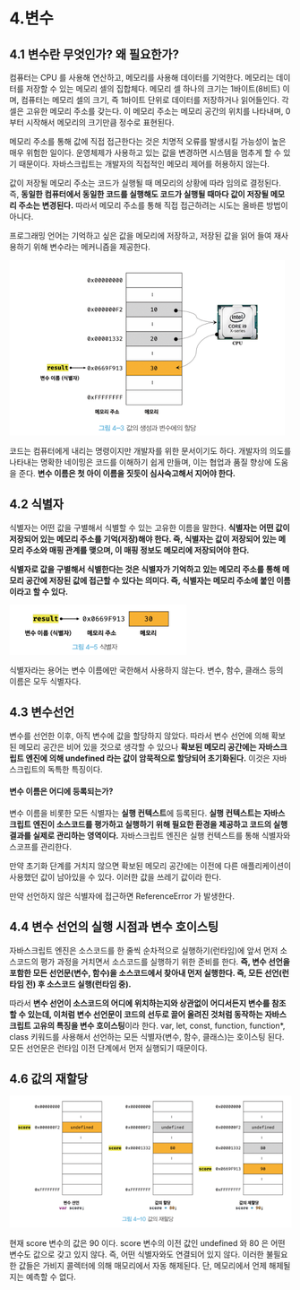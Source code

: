 # 4.변수

## 4.1 변수란 무엇인가? 왜 필요한가?

컴퓨터는 CPU 를 사용해 연산하고, 메모리를 사용해 데이터를 기억한다. 메모리는 데이터를 저장할 수 있는 메모리 셀의 집합체다. 메모리 셀 하나의 크기는 1바이트(8비트) 이며, 컴퓨터는 메모리 셀의 크기, 즉 1바이트 단위로 데이터를 저장하거나 읽어들인다.
각 셀은 고유한 메모리 주소를 갖는다. 이 메모리 주소는 메모리 공간의 위치를 나타내며, 0부터 시작해서 메모리의 크기만큼 정수로 표현된다.

메모리 주소를 통해 값에 직접 접근한다는 것은 치명적 오류를 발생시킬 가능성이 높은 매우 위험한 일이다. 운영체제가 사용하고 있는 값을 변경하면 시스템을 멈추게 할 수 있기 때문이다. 자바스크립트는 개발자의 직접적인 메모리 제어를 허용하지 않는다.

값이 저장될 메모리 주소는 코드가 실행될 때 메모리의 상황에 따라 임의로 결정된다. 즉, <strong>동일한 컴퓨터에서 동일한 코드를 실행해도 코드가 실행될 때마다 값이 저장될 메모리 주소는 변경된다.</strong> 따라서 메모리 주소를 통해 직접 접근하려는 시도는 올바른 방법이 아니다.

프로그래밍 언어는 기억하고 싶은 값을 메모리에 저장하고, 저장된 값을 읽어 들여 재사용하기 위해 변수라는 메커니즘을 제공한다.

<img src='./image/1.png'>

코드는 컴퓨터에게 내리는 명령이지만 개발자를 위한 문서이기도 하다. 개발자의 의도를 나타내는 명확한 네이밍은 코드를 이해하기 쉽게 만들며, 이는 협업과 품질 향상에 도움을 준다. <strong>변수 이름은 첫 아이 이름을 짓듯이 심사숙고해서 지어야 한다.</strong>

## 4.2 식별자

식별자는 어떤 값을 구별해서 식별할 수 있는 고유한 이름을 말한다. <strong>식별자는 어떤 값이 저장되어 있는 메모리 주소를 기억(저장)해야 한다. 즉, 식별자는 값이 저장되어 있는 메모리 주소와 매핑 관계를 맺으며, 이 매핑 정보도 메모리에 저장되어야 한다. </strong>

<strong>식별자로 값을 구별해서 식별한다는 것은 식별자가 기억하고 있는 메모리 주소를 통해 메모리 공간에 저장된 값에 접근할 수 있다는 의미다. 즉, 식별자는 메모리 주소에 붙인 이름이라고 할 수 있다.</strong>

<img src='./image/2.png'>

식별자라는 용어는 변수 이름에만 국한해서 사용하지 않는다. 변수, 함수, 클래스 등의 이름은 모두 식별자다.

## 4.3 변수선언

변수를 선언한 이후, 아직 변수에 값을 할당하지 않았다. 따라서 변수 선언에 의해 확보된 메모리 공간은 비어 있을 것으로 생각할 수 있으나 <strong>확보된 메모리 공간에는 자바스크립트 엔진에 의해 undefined 라는 값이 암묵적으로 할당되어 초기화된다.</strong> 이것은 자바스크립트의 독특한 특징이다.

#### 변수 이름은 어디에 등록되는가?

변수 이름을 비롯한 모든 식별자는 <b>실행 컨텍스트</b>에 등록된다. <strong>실행 컨텍스트는 자바스크립트 엔진이 소스코드를 평가하고 실행하기 위해 필요한 환경을 제공하고 코드의 실행 결과를 실제로 관리하는 영역이다.</strong> 자바스크립트 엔진은 실행 컨텍스트를 통해 식별자와 스코프를 관리한다.

만약 초기화 단계를 거치지 않으면 확보된 메모리 공간에는 이전에 다른 애플리케이션이 사용했던 값이 남아있을 수 있다. 이러한 값을 쓰레기 값이라 한다.

만약 선언하지 않은 식별자에 접근하면 ReferenceError 가 발생한다.

## 4.4 변수 선언의 실행 시점과 변수 호이스팅

자바스크립트 엔진은 소스코드를 한 줄씩 순차적으로 실행하기(런타임)에 앞서 먼저 소스코드의 평가 과정을 거치면서 소스코드를 실행하기 위한 준비를 한다. <strong>즉, 변수 선언을 포함한 모든 선언문(변수, 함수)을 소스코드에서 찾아내 먼저 실행한다. 즉, 모든 선언(런타임 전) 후 소스코드 실행(런타임 중).</strong>

따라서 <strong>변수 선언이 소스코드의 어디에 위치하는지와 상관없이 어디서든지 변수를 참조할 수 있는데, 이처럼 변수 선언문이 코드의 선두로 끌어 올려진 것처럼 동작하는 자바스크립트 고유의 특징을 변수 호이스팅</strong>이라 한다.
var, let, const, function, function\*, class 키워드를 사용해서 선언하는 모든 식별자(변수, 함수, 클래스)는 호이스팅 된다. 모든 선언문은 런타임 이전 단계에서 먼저 실행되기 때문이다.

## 4.6 값의 재할당

<img src='./image/3.png'>

현재 score 변수의 값은 90 이다. score 변수의 이전 값인 undefined 와 80 은 어떤 변수도 값으로 갖고 있지 않다. 즉, 어떤 식별자와도 연결되어 있지 않다. 이러한 불필요한 값들은 가비지 콜렉터에 의해 매모리에서 자동 해제된다. 단, 메모리에서 언제 해제될지는 예측할 수 없다.
